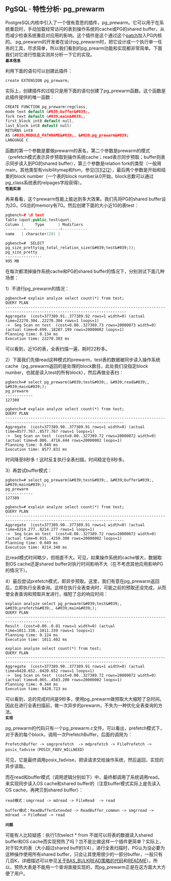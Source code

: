 ## PgSQL · 特性分析· pg_prewarm


PostgreSQL内核中引入了一个很有意思的插件，pg_prewarm。它可以用于在系统重启时，手动加载经常访问的表到操作系统的cache或PG的shared buffer，从而减少检查系统重启对应用的影响。这个插件是这个通过这个[patch][0]加入PG内核的。 pg_prewarm的开发者在设计pg_prewarm时，把它设计成一个执行单一任务的工具，尽求简单，所以我们看到的pg_prearm功能和实现都非常简单。下面我们对它进行性能实测并分析一下它的实现。   **`基本信息`**   


利用下面的语句可以创建此插件：  

```LANG
create EXTENSION pg_prewarm;

```


实际上，创建插件的过程只是用下面的语句创建了pg_prewarm函数。这个函数是此插件提供的唯一函数：  

```cpp
CREATE FUNCTION pg_prewarm(regclass,
mode text default &#039;buffer&#039;,
fork text default &#039;main&#039;,
first_block int8 default null,
last_block int8 default null)
RETURNS int8
AS &#039;MODULE_PATHNAME&#039;, &#039;pg_prewarm&#039;
LANGUAGE C

```


函数的第一个参数是要做prewarm的表名，第二个参数是prewarm的模式（prefetch模式表示异步预取到操作系统cache；read表示同步预取；buffer则表示同步读入到PG的shared buffer），第三个参数是relation fork的类型（一般用main，其他类型有visibilitymap和fsm，参见[[1]][1][[2]][2]），最后两个参数是开始和结束的block number（一个表的block number从0开始，block总数可以通过pg_class系统表的relpages字段获得）。   **`性能实测`**   


再来看看，这个prewarm性能上能达到多大效果。我们先将PG的shared buffer设为2G，OS总的memory有7G。然后创建下面的大小近1G的表test：  

```cpp
pgbench=# \d test
Table &quot;public.test&quot;
Column |     Type      | Modifiers
--------+---------------+-----------
name   | character(20) |

```

```LANG
pgbench=#  SELECT pg_size_pretty(pg_total_relation_size(&#039;test&#039;));
pg_size_pretty
----------------
995 MB

```


在每次都清掉操作系统cache和PG的shared buffer的情况下，分别测试下面几种场景：  


1）不进行pg_prewarm的情况：  

```LANG
pgbench=# explain analyze select count(*) from test;
QUERY PLAN
---------------------------------------------------------------------------------------------------------------------------
Aggregate  (cost=377389.91..377389.92 rows=1 width=0) (actual time=22270.304..22270.304 rows=1 loops=1)
->  Seq Scan on test  (cost=0.00..327389.73 rows=20000073 width=0) (actual time=0.699..18287.199 rows=20000002 loops=1)
Planning time: 0.134 ms
Execution time: 22270.383 ms

```


可以看到，近1G的表，全表扫描一遍，耗时22秒多。  


2）下面我们先做read这种模式的prewarm，test表的数据被同步读入操作系统cache（pg_prewarm返回的是处理的block数目，此处我们没指定block number，也就是读入test的所有block），然后再做全表扫：  

```LANG
pgbench=# select pg_prewarm(&#039;test&#039;, &#039;read&#039;, &#039;main&#039;);
pg_prewarm
------------
127389

```

```LANG
pgbench=# explain analyze select count(*) from test;
QUERY PLAN
--------------------------------------------------------------------------------------------------------------------------
Aggregate  (cost=377389.90..377389.91 rows=1 width=0) (actual time=8577.767..8577.767 rows=1 loops=1)
->  Seq Scan on test  (cost=0.00..327389.72 rows=20000072 width=0) (actual time=0.086..4716.444 rows=20000002 loops=1)
Planning time: 0.049 ms
Execution time: 8577.831 ms

```


时间降至8秒多！这时反复执行全表扫描，时间稳定在8秒多。  


3）再尝试buffer模式：  

```LANG
pgbench=# select pg_prewarm(&#039;test&#039;, &#039;buffer&#039;, &#039;main&#039;);
pg_prewarm
------------
127389

```

```LANG
pgbench=# explain analyze select count(*) from test;
QUERY PLAN
--------------------------------------------------------------------------------------------------------------------------
Aggregate  (cost=377389.90..377389.91 rows=1 width=0) (actual time=8214.277..8214.277 rows=1 loops=1)
->  Seq Scan on test  (cost=0.00..327389.72 rows=20000072 width=0) (actual time=0.015..4250.300 rows=20000002 loops=1)
Planning time: 0.049 ms
Execution time: 8214.340 ms

```


比read模式时间略少，但相差不大。可见，如果操作系统的cache够大，数据取到OS cache还是shared buffer对执行时间影响不大（在不考虑其他应用影响PG的情况下）。  


4）最后尝试prefetch模式，即异步预取。这里，我们有意在pg_prewarm返回后，立即执行全表查询。这样在执行全表查询时，可能之前的预取还没完成，从而使全表查询和预取并发进行，缩短了总的响应时间：  

```LANG
explain analyze select pg_prewarm(&#039;test&#039;, &#039;prefetch&#039;, &#039;main&#039;);
QUERY PLAN
------------------------------------------------------------------------------------------
Result  (cost=0.00..0.01 rows=1 width=0) (actual time=1011.338..1011.339 rows=1 loops=1)
Planning time: 0.124 ms
Execution time: 1011.402 ms

```

```LANG
explain analyze select count(*) from test;
QUERY PLAN
--------------------------------------------------------------------------------------------------------------------------
Aggregate  (cost=377389.90..377389.91 rows=1 width=0) (actual time=8420.652..8420.652 rows=1 loops=1)
->  Seq Scan on test  (cost=0.00..327389.72 rows=20000072 width=0) (actual time=0.065..4583.200 rows=20000002 loops=1)
Planning time: 0.344 ms
Execution time: 8420.723 ms

```


可以看到，总的完成时间是9秒多，使用pg_prewarm做预取大大缩短了总时间。因此在进行全表扫描前，做一次异步的prewarm，不失为一种优化全表查询的方法。   **`实现`**   


pg_prewarm的代码只有一个pg_prewarm.c文件。可以看出，prefetch模式下，对于表的每个block，调用一次PrefetchBuffer，后面的调用为：  

```LANG
PrefetchBuffer -> smgrprefetch  -> mdprefetch -> FilePrefetch -> posix_fadvise（POSIX_FADV_WILLNEED）

```


可见，它是最终调用posix_fadvise，把读请求交给操作系统，然后返回，实现的异步读取。  


而在read和buffer模式（调用逻辑分别如下）中，最终都调用了系统调用read，来实现同步读入OS cache和shared buffer的（注意buffer模式实际上是先读入OS cache，再拷贝到shared buffer）：  

```LANG
read模式：smgrread -> mdread -> FileRead  -> read

```

```LANG
buffer模式：ReadBufferExtended -> ReadBuffer_common -> smgrread -> mdread -> FileRead -> read

``` **`问题`**   


可能有人比较疑惑：执行1次select * from 不就可以将表的数据读入shared buffer和OS cache而实现预热了吗？岂不是比做这样一个插件更简单？实际上，对于较大的表（大小超过shared buff的1/4），进行全表扫描时，PG认为没必要为这种操作使用所有shared buffer，只会让其使用很少的一部分buffer，一般只有几百K，详细描述可以参见[关于BAS_BULKREAD策略的代码][3]和[README][4]）。所以，预热大表是不能用一个查询直接实现的，而pg_prewarm正是在这方面大大方便了用户。  


[0]: http://git.postgresql.org/gitweb/?p=postgresql.git;a=commitdiff;h=c32afe53c2e87a56e2ff930798a5588db0f7a516
[1]: https://github.com/postgres/postgres/blob/4baaf863eca5412e07a8441b3b7e7482b7a8b21a/src/include/common/relpath.h
[2]: https://github.com/postgres/postgres/blob/b819dd7cb55aed1d607cef36b0ecd1a0642872b2/src/backend/storage/smgr/README
[3]: https://github.com/postgres/postgres/blob/4baaf863eca5412e07a8441b3b7e7482b7a8b21a/src/include/storage/bufmgr.h
[4]: https://github.com/postgres/postgres/tree/17792bfc5b62f42a9dfbd2ac408e7e71c239330a/src/backend/storage/buffer